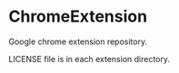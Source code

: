 # ChromeExtension
Google chrome extension repository.

LICENSE file is in each extension directory.
